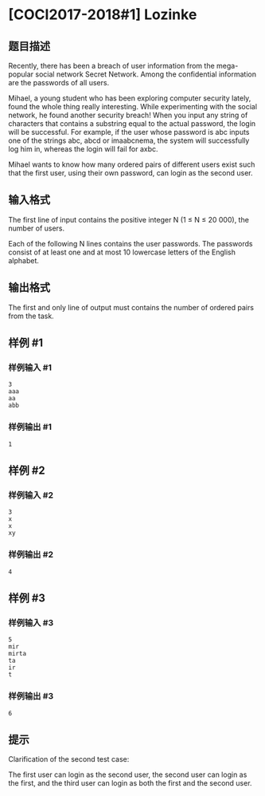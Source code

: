 # [COCI2017-2018#1] Lozinke

## 题目描述

Recently, there has been a breach of user information from the mega-popular social network Secret Network. Among the confidential information are the passwords of all users.

Mihael, a young student who has been exploring computer security lately, found the whole thing really interesting. While experimenting with the social network, he found another security breach! When you input any string of characters that contains a substring equal to the actual password, the login will be successful. For example, if the user whose password is abc inputs one of the strings abc, abcd or imaabcnema, the system will successfully log him in, whereas the login will fail for axbc.

Mihael wants to know how many ordered pairs of different users exist such that the first user, using their own password, can login as the second user.

## 输入格式

The first line of input contains the positive integer N (1 ≤ N ≤ 20 000), the number of users.

Each of the following N lines contains the user passwords. The passwords consist of at least one and at most 10 lowercase letters of the English alphabet.

## 输出格式

The first and only line of output must contains the number of ordered pairs from the task.

## 样例 #1

### 样例输入 #1
```
3
aaa
aa
abb
```

### 样例输出 #1

```
1
```

## 样例 #2

### 样例输入 #2
```
3
x
x
xy
```

### 样例输出 #2

```
4
```

## 样例 #3

### 样例输入 #3
```
5
mir
mirta
ta
ir
t
```

### 样例输出 #3

```
6
```

## 提示

Clarification​ ​of​ ​the​ ​second​ ​test​ ​case:

The first user can login as the second user, the second user can login as the first, and the third user can login as both the first and the second user.
